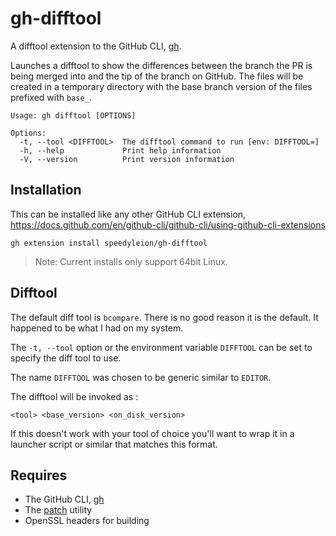 # gh-difftool

A difftool extension to the GitHub CLI, [gh](https://cli.github.com/).

Launches a difftool to show the differences between the branch the PR is being
merged into and the tip of the branch on GitHub. The files will be created in a
temporary directory with the base branch version of the files prefixed with
`base_`.

```shell
Usage: gh difftool [OPTIONS]

Options:
  -t, --tool <DIFFTOOL>  The difftool command to run [env: DIFFTOOL=]
  -h, --help             Print help information
  -V, --version          Print version information
```

## Installation

This can be installed like any other GitHub CLI extension,
<https://docs.github.com/en/github-cli/github-cli/using-github-cli-extensions>

```shell
gh extension install speedyleion/gh-difftool
```

> Note: Current installs only support 64bit Linux.

## Difftool

The default diff tool is `bcompare`. There is no good reason it is the default.
It happened to be what I had on my system.

The `-t, --tool` option or the environment variable `DIFFTOOL` can be set to
specify the diff tool to use.

The name `DIFFTOOL` was chosen to be generic similar to `EDITOR`.

The difftool will be invoked as :

```shell
<tool> <base_version> <on_disk_version>
```

If this doesn't work with your tool of choice you'll want to wrap it in a
launcher script or similar that matches this format.

## Requires

- The GitHub CLI, [gh](https://cli.github.com/)
- The [patch](https://www.man7.org/linux/man-pages/man1/patch.1.html) utility
- OpenSSL headers for building

